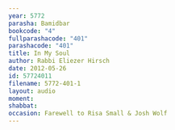```yaml
---
year: 5772
parasha: Bamidbar
bookcode: "4"
fullparashacode: "401"
parashacode: "401"
title: In My Soul
author: Rabbi Eliezer Hirsch
date: 2012-05-26
id: 57724011
filename: 5772-401-1
layout: audio
moment: 
shabbat: 
occasion: Farewell to Risa Small & Josh Wolf
---
```

